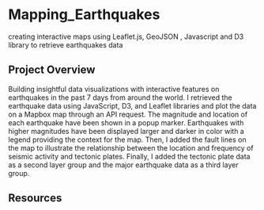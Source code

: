 # Mapping_Earthquakes
creating interactive maps using Leaflet.js, GeoJSON , Javascript and D3 library to retrieve earthquakes data

## Project Overview

Building insightful data visualizations with interactive features on earthquakes in the past 7 days from around the world. I retrieved the earthquake data using JavaScript, D3, and Leaflet libraries and plot the data on a Mapbox map through an API request. The magnitude and location of each earthquake have been shown in a popup marker. Earthquakes with higher magnitudes have been displayed larger and darker in color with a legend providing the context for the map. Then, I added the fault lines on the map to illustrate the relationship between the location and frequency of seismic activity and tectonic plates. Finally, I added the tectonic plate data as a second layer group and the major earthquake data as a third layer group.

## Resources


